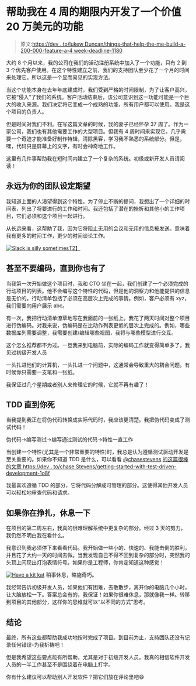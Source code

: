 # 帮助我在 4 周的期限内开发了一个价值 20 万美元的功能

> 原文:[https://dev . to/lukew Duncan/things-that-help-the-me-build-a-200-000-feature-a-4 week-deadline-1180](https://dev.to/lukewduncan/things-that-helped-me-build-a-200-000-feature-with-a-4-week-deadline-1180)

大约 8 个月以来，我的公司在我们的活动注册系统中加入了一个功能，只有 2 到 3 个优先客户使用。在这个特性建立之前，我们的支持团队至少花了一个月的时间来处理它。所以这是一个显而易见的实现方法。

当这个功能本身在去年年底建成时，我们受到严格的时间限制，为了让客户高兴，它被“侵入”了我们的系统。客户活动结束后，该公司意识到这一功能可能是一个巨大的收入来源。我们决定将它变成一个成熟的功能，所有用户都可以使用。我是这个项目的负责人。

但是时间对我们不利。在写这篇文章的时候，我的妻子已经怀孕 37 周了。作为一家公司，我们也有其他需要工作的大型项目。但我有 4 周时间来实现它。几乎需要一个奇迹才能准备好制作特辑，清除黑客，学习我不熟悉的系统部分。但是，嘿，代码只是屏幕上的文字，有时会神奇地工作。

这里有几件事帮助我在短时间内建立了一个复杂的系统。初级或新开发人员请阅读！

## 永远为你的团队设定期望

我知道上面的人渴望得到这个特性。为了停止不断的提问，我想出了一个详细的时间表，列出了将要进行的工作和时间。我还包括了潜在的挫折和其他小的工作项目，它们必须和这个项目一起进行。

从长远来看，这帮助了我，因为它将阻止无用的会议和无用的信息被发送。意味着我有更多的时间工作，更少的时间谈论工作。

[![Slack is silly sometimes](../Images/0137aa5686dbf7b02a8e2cdd0467a67c.png)T2】](https://res.cloudinary.com/practicaldev/image/fetch/s--S5JfWfv4--/c_limit%2Cf_auto%2Cfl_progressive%2Cq_auto%2Cw_880/https://blog.rescuetime.com/wp-content/uploads/2018/02/Slack-crazy-busy-1000x486.jpg)

## [](#dont-even-code-until-you-have-too)甚至不要编码，直到你也有了

当我第一次开始做这个项目时，我和 CTO 坐在一起，我们创建了一个必须完成的行动项目的列表。他不会编写这个特性的代码，但是他的洞察力和他能提供的信息是无价的。行动清单包括了必须在高层次上完成的事情。例如，客户必须有 xyz，我们需要向用户展示 abc。

有一次，我把行动清单潦草地写在我面前的一张纸上。我花了两天时间对整个项目进行伪编码。对我来说，伪编码是在比动作列表更低的层次上完成的。例如，哪些数据库列需要调整，我需要创建/编辑哪些视图，我将与哪些模型进行交互。

这个怎么推荐都不为过。一旦我来到电脑前，实际的编码工作就变得简单多了。我见过初级开发人员

一头扎进他们的计算机，一头扎进一个问题中，这通常会导致重大的耦合问题。有时候你只需要一支笔和一张纸。

我保证过几个星期或者别人来修理它的时候，它就不再有趣了！

## [](#tdd-until-you-die)TDD 直到你死

当我提到我正在将伪代码转换成实际代码时，我应该更清楚。我把伪代码变成了测试代码！

伪代码->编写测试->编写通过测试的代码->特性一直工作

当创建一个特性(尤其是一个非常重要的特性)时，我总是认为遵循测试驱动开发是至关重要的。如果你不知道 TDD 是什么，可以看看 [@chasestevens](https://dev.to/chasestevens) [的这篇很棒的文章 https://dev . to/chase Stevens/getting-started-with-test-driven-development-1o8f](https://dev.to/chasestevens/getting-started-with-test-driven-development-1o8f)

我最喜欢遵循 TDD 的部分，它将代码分解成可管理的部分。这使得其他开发人员可以轻松地审查代码和请求。

## 如果你在挣扎，休息一下

在项目的第二周左右，我真的很难理解系统中更复杂的部分。经过 3 天的努力，我仍然不明白我在看什么。

我意识到我必须停下来看看代码。我开始做一些小的、快速的、我能击倒的胜利，并且花了大约一天的时间去做。当我发现自己不得不回到复杂的部分时，突然我的头顶上闪现出灯泡表情符号。如果你是工程师，你肯定知道这种感觉！

[![Have a kit kat](../Images/a4f71d14b4c148a8d5ed83351b436ceb.png)](https://res.cloudinary.com/practicaldev/image/fetch/s--cY0mFRGP--/c_limit%2Cf_auto%2Cfl_progressive%2Cq_66%2Cw_880/https://i.gifer.com/8D0z.gif) 
稍事休息，略施奇巧。

我经常告诉初级开发人员，如果他们有困难，去散散步，离开你的电脑几个小时，让大脑放松一下。答案总会有的，我保证！如果你很难休息，那就像我一样。转移到项目的其他部分，这样你的思维就可以“以不同的方式”思考。

## [](#conclusion)结论

最终，所有这些都帮助我成功地按时完成了项目。到目前为止，支持团队还没有记录任何错误-为我祈祷吧！

但是我希望这些要点能有所帮助，尤其是对于初级开发人员。我真的相信软件开发人员的一半工作甚至不是围绕着在电脑上打字。

你有什么建议可以帮助别人开发软件？把它们放在评论里吧😄